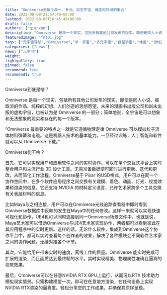 ```yaml
---
title: "Omniverse是每个单一、多元、巨型宇宙、维度和领域的集合"
date: 2022-08-08T21:57:40+08:00
lastmod: 2022-08-08T16:45:40+08:00
draft: false
authors: ["qianxun"]
description: "Omniverse 是每一个现实，包括所有其他公司发布的现实。即使是同人小说、被取消的作品、纯粹的幻想、人们创造的思想愿望、未来的漫画书出版公司和尚未出版的虚构宇宙，也被认为是 Omniverse 的一部分；简单地说，全宇宙是可以想象和无法想象的现实和存在的每一个版本。"
featuredImage: "fmt01.jpg"
tags: ["元宇宙导航","Omniverse","单一宇宙","多元宇宙","巨型宇宙","维度","领域的集合"]
categories: ["news"]
news: ["元宇宙"]
weight: 
lightgallery: true
pinned: false
recommend: true
recommend1: true
---
```


Omniverse到底是啥？

Omniverse 是每一个现实，包括所有其他公司发布的现实。即使是同人小说、被取消的作品、纯粹的幻想、人们创造的思想愿望、未来的漫画书出版公司和尚未出版的虚构宇宙，也被认为是 Omniverse 的一部分；简单地说，全宇宙是可以想象和无法想象的现实和存在的每一个版本。

“Omniverse 最重要的特点之一就是它遵循物理定律 Omniverse 可以模拟粒子流体材料弹簧和电缆。这是机器人技术的基本能力。一旦经过训练，人工智能和软件就可以从 Omniverse 下载。”

Omniverse能干啥？

首先，它可以实现用户和应用软件之间的实时协作。可以在单个交互式平台上实时整合用户和主流行业 3D 设计工具。无需准备数据便可即时进行更新、迭代和更改，从而简化工作流程。Omniverse基于 Pixar 的USD格式，用户可以在同一个协作空间中，在多个软件应用程序之间交换有关建模、着色、动画、灯光、视觉效果和渲染的信息。它还支持 NVIDIA 的材料定义语言，允许艺术家跨多个工具交换有关表层材料的信息。

比如Maya与之相连接，用户可以在Omniverse光线追踪查看器中即时看到Omniverse数据库中反映的发生在Maya中的任何修改。这样一来就可以实现快速可视化和协作，UE4也可以同时连接到同一Omniverse场景文件中，也就是说，Maya艺术家可以借助Omniverse与UE4艺术家实现协作，两者都可以看到彼此在其应用程序中的实时更新。这样的话，无论什么软件，集成到Omniverse这个协作平台中，都可以实时查看每个创作者的效果，解决了各种模块会不同软件艺术家之间的协作问题，无缝对接各个环节。

其次，它能给用户带来实时的速度，离线工作的质量。Omniverse 能实时完成可扩展的渲染，而且画质达到最终帧的水平。实时实现精美、物理属性准确且逼真的视觉效果。

最后，Omniverse可以在任意NVIDIA RTX GPU上运行，从而可以RTX 技术助力模拟现实情景。只需构建模型一次，即可在任意地方渲染，在任何设备上实现NVIDIA RTX渲染的逼真度。轻松分享您的工作成果，并确保其原样呈现。